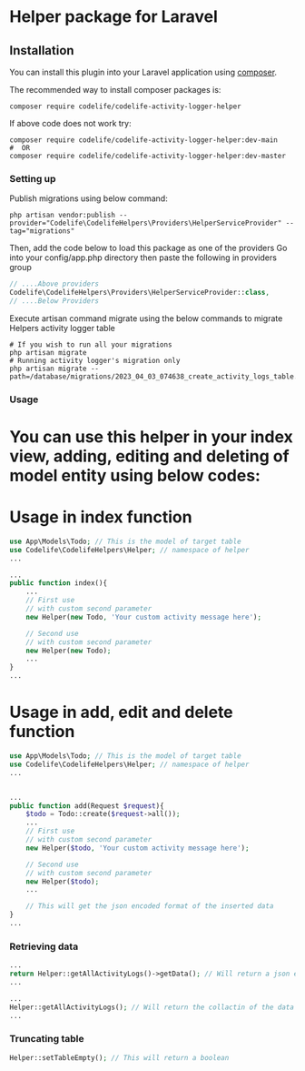 # Helper package for Laravel

## Installation

You can install this plugin into your Laravel application using [composer](https://getcomposer.org).

The recommended way to install composer packages is:

```shell
composer require codelife/codelife-activity-logger-helper
```

If above code does not work try: 
```shell
composer require codelife/codelife-activity-logger-helper:dev-main
#  OR
composer require codelife/codelife-activity-logger-helper:dev-master
```

### Setting up

Publish migrations using below command: 
```shell
php artisan vendor:publish --provider="Codelife\CodelifeHelpers\Providers\HelperServiceProvider" --tag="migrations"
```

Then, add the code below to load this package as one of the providers
Go into your config/app.php directory then paste the following in providers group

```php
// ....Above providers
Codelife\CodelifeHelpers\Providers\HelperServiceProvider::class,
// ....Below Providers
```

Execute artisan command migrate using the below commands to migrate Helpers activity logger table
```shell
# If you wish to run all your migrations
php artisan migrate
# Running activity logger's migration only
php artisan migrate --path=/database/migrations/2023_04_03_074638_create_activity_logs_table.php

```

### Usage 
# You can use this helper in your index view, adding, editing and deleting of model entity using below codes:

# Usage in index function
```php
use App\Models\Todo; // This is the model of target table
use Codelife\CodelifeHelpers\Helper; // namespace of helper
...

...
public function index(){
    ...
    // First use
    // with custom second parameter
    new Helper(new Todo, 'Your custom activity message here');

    // Second use
    // with custom second parameter
    new Helper(new Todo);
    ...
}
...

```

# Usage in add, edit and delete function
```php
use App\Models\Todo; // This is the model of target table
use Codelife\CodelifeHelpers\Helper; // namespace of helper
...


...
public function add(Request $request){
    $todo = Todo::create($request->all());
    ...
    // First use
    // with custom second parameter
    new Helper($todo, 'Your custom activity message here');

    // Second use
    // with custom second parameter
    new Helper($todo);
    ...

    // This will get the json encoded format of the inserted data
}
...

```

### Retrieving data
```php
...
return Helper::getAllActivityLogs()->getData(); // Will return a json encoded response of the data
...

...
Helper::getAllActivityLogs(); // Will return the collactin of the data
...
```

### Truncating table
```php
Helper::setTableEmpty(); // This will return a boolean 
```
